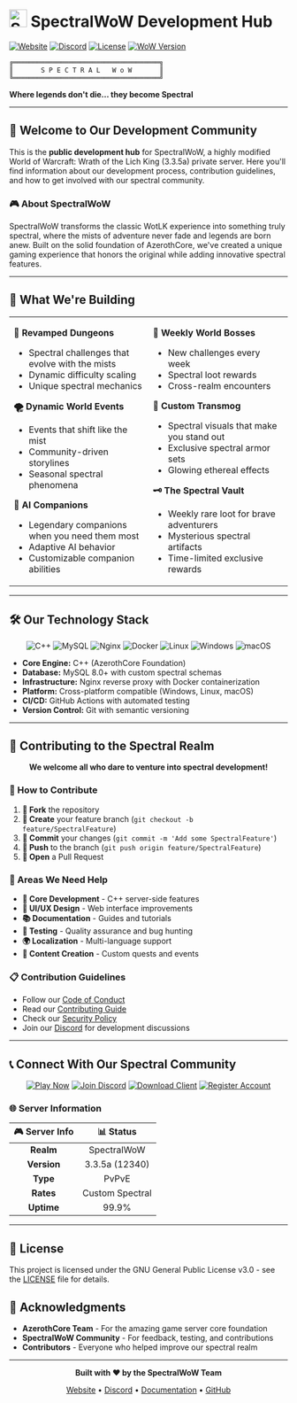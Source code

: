 # <img src="https://spectralwow.com/application/themes/spectralwow-v2/assets/images/SpectralWoW-Logo.png" height="32" alt="SpectralWoW"> SpectralWoW Development Hub

[![Website](https://img.shields.io/badge/Website-spectralwow.com-7c3aed.svg?style=for-the-badge&logo=firefox&logoColor=white)](https://www.spectralwow.com)
[![Discord](https://img.shields.io/discord/217589275766685707?style=for-the-badge&logo=discord&logoColor=white&color=5865F2)](https://discord.spectralwow.com)
[![License](https://img.shields.io/badge/License-GPL%20v3-blue.svg?style=for-the-badge)](LICENSE)
[![WoW Version](https://img.shields.io/badge/WoW-3.3.5a-orange.svg?style=for-the-badge&logo=battle-net&logoColor=white)](https://www.spectralwow.com)

```
╔═════════════════════════════════════╗
║       S P E C T R A L   W o W       ║
╚═════════════════════════════════════╝
```

**Where legends don't die... they become Spectral**

---

## 🌟 Welcome to Our Development Community

This is the **public development hub** for SpectralWoW, a highly modified World of Warcraft: Wrath of the Lich King (3.3.5a) private server. Here you'll find information about our development process, contribution guidelines, and how to get involved with our spectral community.

### 🎮 About SpectralWoW

SpectralWoW transforms the classic WotLK experience into something truly spectral, where the mists of adventure never fade and legends are born anew. Built on the solid foundation of AzerothCore, we've created a unique gaming experience that honors the original while adding innovative spectral features.

---

## 🚀 What We're Building

<table>
<tr>
<td width="50%">

**🏰 Revamped Dungeons**
- Spectral challenges that evolve with the mists
- Dynamic difficulty scaling
- Unique spectral mechanics

**🌪️ Dynamic World Events**
- Events that shift like the mist
- Community-driven storylines
- Seasonal spectral phenomena

**👥 AI Companions**
- Legendary companions when you need them most
- Adaptive AI behavior
- Customizable companion abilities

</td>
<td width="50%">

**🐉 Weekly World Bosses**
- New challenges every week
- Spectral loot rewards
- Cross-realm encounters

**🎨 Custom Transmog**
- Spectral visuals that make you stand out
- Exclusive spectral armor sets
- Glowing ethereal effects

**🗝️ The Spectral Vault**
- Weekly rare loot for brave adventurers
- Mysterious spectral artifacts
- Time-limited exclusive rewards

</td>
</tr>
</table>

---

## 🛠️ Our Technology Stack

<div align="center">

![C++](https://img.shields.io/badge/C++-00599C?style=for-the-badge&logo=c%2B%2B&logoColor=white)
![MySQL](https://img.shields.io/badge/MySQL-4479A1?style=for-the-badge&logo=mysql&logoColor=white)
![Nginx](https://img.shields.io/badge/Nginx-009639?style=for-the-badge&logo=nginx&logoColor=white)
![Docker](https://img.shields.io/badge/Docker-2496ED?style=for-the-badge&logo=docker&logoColor=white)
![Linux](https://img.shields.io/badge/Linux-FCC624?style=for-the-badge&logo=linux&logoColor=black)
![Windows](https://img.shields.io/badge/Windows-0078D6?style=for-the-badge&logo=windows&logoColor=white)
![macOS](https://img.shields.io/badge/macOS-000000?style=for-the-badge&logo=apple&logoColor=white)

</div>

- **Core Engine:** C++ (AzerothCore Foundation)
- **Database:** MySQL 8.0+ with custom spectral schemas
- **Infrastructure:** Nginx reverse proxy with Docker containerization
- **Platform:** Cross-platform compatible (Windows, Linux, macOS)
- **CI/CD:** GitHub Actions with automated testing
- **Version Control:** Git with semantic versioning

---

## 🤝 Contributing to the Spectral Realm

<div align="center">

**We welcome all who dare to venture into spectral development!**

</div>

### 🎯 How to Contribute

1. **🍴 Fork** the repository
2. **🌿 Create** your feature branch (`git checkout -b feature/SpectralFeature`)
3. **💫 Commit** your changes (`git commit -m 'Add some SpectralFeature'`)
4. **🚀 Push** to the branch (`git push origin feature/SpectralFeature`)
5. **📝 Open** a Pull Request

### 🎨 Areas We Need Help

- **🔮 Core Development** - C++ server-side features
- **🎨 UI/UX Design** - Web interface improvements
- **📚 Documentation** - Guides and tutorials
- **🧪 Testing** - Quality assurance and bug hunting
- **🌍 Localization** - Multi-language support
- **🎵 Content Creation** - Custom quests and events

### 📋 Contribution Guidelines

- Follow our [Code of Conduct](CODE_OF_CONDUCT.md)
- Read our [Contributing Guide](CONTRIBUTING.md)
- Check our [Security Policy](SECURITY.md)
- Join our [Discord](https://discord.spectralwow.com) for development discussions

---

## 📞 Connect With Our Spectral Community

<div align="center">

[![Play Now](https://img.shields.io/badge/🎮_Play_Now-spectralwow.com-7c3aed?style=for-the-badge)](https://www.spectralwow.com)
[![Join Discord](https://img.shields.io/badge/💬_Join_Discord-5865F2?style=for-the-badge&logo=discord&logoColor=white)](https://discord.spectralwow.com)
[![Download Client](https://img.shields.io/badge/⬇️_Download_Client-green?style=for-the-badge)](https://www.spectralwow.com/download)
[![Register Account](https://img.shields.io/badge/📝_Register_Account-orange?style=for-the-badge)](https://www.spectralwow.com/register)

</div>

### 🌐 Server Information

<div align="center">

| 🎮 Server Info | 📊 Status |
|:---:|:---:|
| **Realm** | SpectralWoW |
| **Version** | 3.3.5a (12340) |
| **Type** | PvPvE |
| **Rates** | Custom Spectral |
| **Uptime** | 99.9% |

</div>

---

## 📄 License

This project is licensed under the GNU General Public License v3.0 - see the [LICENSE](../LICENSE) file for details.

## 🙏 Acknowledgments

- **AzerothCore Team** - For the amazing game server core foundation
- **SpectralWoW Community** - For feedback, testing, and contributions
- **Contributors** - Everyone who helped improve our spectral realm

---

<div align="center">

**Built with ❤️ by the SpectralWoW Team**

[Website](https://spectralwow.com) • [Discord](https://discord.spectralwow.com) • [Documentation](https://docs.spectralwow.com) • [GitHub](https://github.com/spectralwow-dev)

</div>